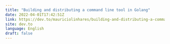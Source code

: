 ```yaml
---
title: "Building and distributing a command line tool in Golang"
date: 2022-04-01T17:42:51Z
link: https://dev.to/mauriciolinhares/building-and-distributing-a-command-line-tool-in-golang-go0?utm_medium=RSS&utm_source=news.12bit.vn
site: dev.to
language: English
draft: false
---
```

